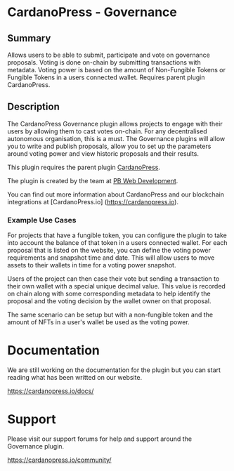 # CardanoPress - Governance

## Summary
Allows users to be able to submit, participate and vote on governance proposals. Voting is done on-chain by submitting
transactions with metadata. Voting power is based on the amount of Non-Fungible Tokens or Fungible Tokens in a users
connected wallet. Requires parent plugin CardanoPress.

## Description
The CardanoPress Governance plugin allows projects to engage with their users by allowing them to cast votes on-chain.
For any decentralised autonomous organisation, this is a must. The Governance plugins will allow you to write and
publish proposals, allow you to set up the parameters around voting power and view historic proposals and their results.

This plugin requires the parent plugin [CardanoPress](https://wordpress.org/plugins/cardanopress/).

The plugin is created by the team at [PB Web Development](https://pbwebdev.com).

You can find out more information about CardanoPress and our blockchain integrations at [CardanoPress.io]
(https://cardanopress.io).

### Example Use Cases

For projects that have a fungible token, you can configure the plugin to take into account the balance of that token in
a users connected wallet. For each proposal that is listed on the website, you can define the voting power requirements
and snapshot time and date. This will allow users to move assets to their wallets in time for a voting power snapshot.

Users of the project can then case their vote but sending a transaction to their own wallet with a special unique
decimal value. This value is recorded on chain along with some corresponding metadata to help identify the proposal and
the voting decision by the wallet owner on that proposal.

The same scenario can be setup but with a non-fungible token and the amount of NFTs in a user's wallet be used as the
voting power.


# Documentation
We are still working on the documentation for the plugin but you can start reading what has been writted on our website.

https://cardanopress.io/docs/



# Support
Please visit our support forums for help and support around the Governance plugin.

https://cardanopress.io/community/

